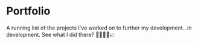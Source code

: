 # Portfolio
A running list of the projects I've worked on to further my development...in development. See what I did there? 👨🏻‍💻🤖📈
